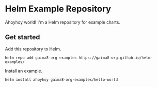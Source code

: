 # Helm Example Repository

Ahoyhoy world!  I'm a Helm repository for example charts.

## Get started

Add this repository to Helm.

```
helm repo add gaima8-org-examples https://gaima8-org.github.io/helm-examples/
```

Install an example.

```
helm install ahoyhoy gaima8-org-examples/hello-world
```

